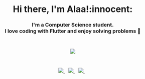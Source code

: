 <h1 align='center'>Hi there, I'm Alaa!:innocent: </h1>

<h3 align='center'> I'm a Computer Science student.
  
  <br>
  I love coding with Flutter and enjoy solving problems 💙

</h3>
<br>
<p align='center'>
  
  <img  src="https://github-readme-stats.vercel.app/api/top-langs/?username=alaakorda&layout=compact&theme=radical&langs_count=8">

  
</p>
<br>
<p align='center'>
  
  <a href="https://www.linkedin.com/in/alaazakaria/">
    <img src="https://img.shields.io/badge/linkedin-%230077B5.svg?&style=for-the-badge&logo=linkedin&logoColor=white" />
  </a>&nbsp;&nbsp;
  <a href="mailto:alaazakaria436@gmail.com">
    <img src="https://img.shields.io/badge/Gmail-D14836?style=for-the-badge&logo=gmail&logoColor=white" />
  </a>&nbsp;&nbsp;
  <a href="https://github.com/alaakorda">
    <img src="https://img.shields.io/badge/github-%23121011.svg?style=for-the-badge&logo=github&logoColor=white" />
  </a>&nbsp;&nbsp;

  
</p>
